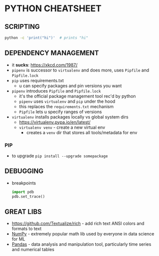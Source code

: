 # PYTHON CHEATSHEET

## SCRIPTING
```sh
python -c 'print("hi")'  # prints "hi"
```

## DEPENDENCY MANAGEMENT
- it **sucks**: https://xkcd.com/1987/
- `pipenv` is successor to `virtualenv` and does more, uses `Pipfile` and `Pipfile.lock`
- `pip` uses requirements.txt
    - u can specify packages and pin versions you want
- `pipenv` introduces `Pipfile` and `Pipfile.lock`
    - it's the official package management tool rec'd by python
    - `pipenv` uses `virtualenv` and `pip` under the hood
    - this replaces the `requirements.txt` mechanism
    - `Pipfile` lets u specify ranges of versions
- `virtualenv` installs packages locally vs global system dirs
    - https://virtualenv.pypa.io/en/latest/
    - `virtualenv venv` - create a new virtual env
        - creates a `venv` dir that stores all tools/metadata for env
### PIP
- to upgrade `pip install --upgrade somepackage`

## DEBUGGING
- breakpoints
    ```python
    import pdb
    pdb.set_trace()
    ```

## GREAT LIBS
- https://github.com/Textualize/rich - add rich text ANSI colors and formats to text
- [NumPy](https://numpy.org/) - extremely popular math lib used by everyone in data science for ML
- [Pandas](https://pandas.pydata.org/) - data analysis and manipulation tool, particularly time series and numerical tables

